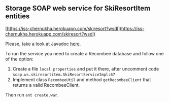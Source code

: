 ## Storage SOAP web service for SkiResortItem entities

[https://iss-chernukha.herokuapp.com/skiresort?wsdl](https://iss-chernukha.herokuapp.com/skiresort?wsdl)

Please, take a look at Javadoc [here](https://merryhunter.github.io/trentinoskibot/).

To run the service you need to create a Recombee database and follow one of the option:  
1. Create a file `local.properties` and put it there, after uncomment code `soap.ws.skiresortitem.SkiResortServiceImpl:67`  
2. Implement class `RecombeeUtil` and method `getRecombeeClient` that returns a valid RecombeeClient.   

Then run `ant create.war`.

